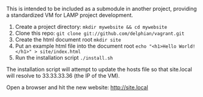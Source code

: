 This is intended to be included as a submodule in another project, providing a standardized VM for LAMP project development.

1. Create a project directory: `mkdir mywebsite && cd mywebsite`
2. Clone this repo: `git clone git://github.com/delphian/vagrant.git`
3. Create the html document root `mkdir site`
4. Put an example html file into the document root `echo "<h1>Hello World!</h1>" > site/index.html`
5. Run the installation script `./install.sh`

The installation script will attempt to update the hosts file so that site.local will resolve to 33.33.33.36 (the IP of the VM).

Open a browser and hit the new website: http://site.local
